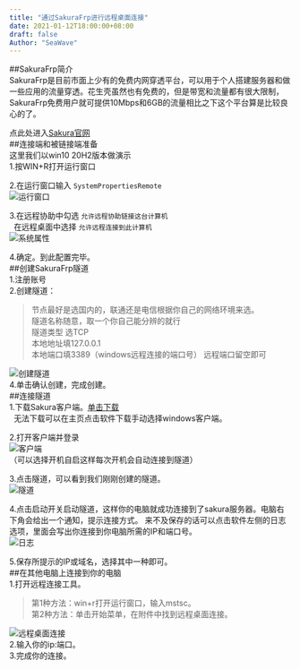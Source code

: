 ```yaml
---
title: "通过SakuraFrp进行远程桌面连接"
date: 2021-01-12T18:00:00+08:00
draft: false
Author: "SeaWave"
---
```

##SakuraFrp简介  
SakuraFrp是目前市面上少有的免费内网穿透平台，可以用于个人搭建服务器和做一些应用的流量穿透。花生壳虽然也有免费的，但是带宽和流量都有很大限制，SakuraFrp免费用户就可提供10Mbps和6GB的流量相比之下这个平台算是比较良心的了。  


点此处进入[Sakura官网](https://www.natfrp.com/)  
##连接端和被链接端准备  
这里我们以win10 20H2版本做演示  
1.按WIN+R打开运行窗口

  
2.在运行窗口输入  `SystemPropertiesRemote`  
![运行窗口](https://seawave.top/blogimage/blog2-1.png)  


3.在远程协助中勾选 `允许远程协助链接这台计算机`  
&nbsp;&nbsp;在远程桌面中选择 `允许远程连接到此计算机`  
![系统属性](https://seawave.top/blogimage/blog2-2.png)     


4.确定。到此配置完毕。  
##创建SakuraFrp隧道  
1.注册账号  
2.创建隧道：  
>节点最好是选国内的，联通还是电信根据你自己的网络环境来选。  
>隧道名称随意，取一个你自己能分辨的就行  
>隧道类型 选TCP  
>本地地址填127.0.0.1  
>本地端口填3389（windows远程连接的端口号） 
>远程端口留空即可  

![创建隧道](https://seawave.top/blogimage/blog2-3.png)  
4.单击确认创建，完成创建。  
##连接隧道  
1.下载Sakura客户端。[单击下载](https://getfrp.sh/l/SakuraLauncher.zip)   
&nbsp;&nbsp;无法下载可以在主页点击软件下载手动选择windows客户端。  


2.打开客户端并登录  
![客户端](https://seawave.top/blogimage/blog2-4.jpg)  
（可以选择开机自启这样每次开机会自动连接到隧道）   


3.点击隧道，可以看到我们刚刚创建的隧道。  
![隧道](https://seawave.top/blogimage/blog2-5.jpg)  


4.点击启动开关启动隧道，这样你的电脑就成功连接到了sakura服务器。电脑右下角会给出一个通知，提示连接方式。
来不及保存的话可以点击软件左侧的日志选项，里面会写出你连接到你电脑所需的IP和端口号。  
![日志](https://seawave.top/blogimage/blog2-6.png)  

5.保存所提示的IP或域名，选择其中一种即可。  
##在其他电脑上连接到你的电脑  
1.打开远程连接工具。  
>第1种方法：win+r打开运行窗口，输入mstsc。  
>第2种方法：单击开始菜单，在附件中找到远程桌面连接。 

![远程桌面连接](https://seawave.top/blogimage/blog2-7.png)  
2.输入你的ip:端口。  
3.完成你的连接。  

 